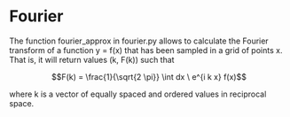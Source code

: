 Fourier
=======

The function fourier_approx in fourier.py allows to calculate the Fourier transform of a function y = f(x)
that has been sampled in a grid of points x. That is, it will return values (k, F(k)) such that

```math
F(k) = \frac{1}{\sqrt{2 \pi}} \int dx \ e^{i k x} f(x)
```
where k is a vector of equally spaced and ordered values in reciprocal space.

